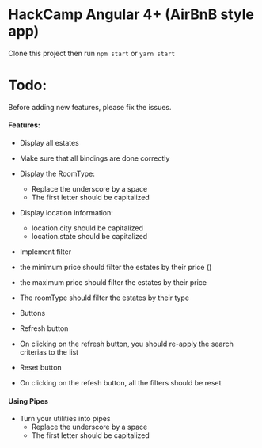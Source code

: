 # HackCamp Angular 4+ (AirBnB style app)


Clone this project then run `npm start` or `yarn start`

# Todo:

Before adding new features, please fix the issues.

#### Features:
- Display all estates
 - Make sure that all bindings are done correctly
  - Display the RoomType:
    - Replace the underscore by a space
    - The first letter should be capitalized 

  - Display location information:
    - location.city should be capitalized
    - location.state should be capitalized


- Implement filter 
 - the minimum price should filter the estates by their price ()
 - the maximum price should filter the estates by their price
 - The roomType should filter the estates by their type 

- Buttons
 - Refresh button
  - On clicking on the refresh button, you should re-apply the search criterias to the list
 - Reset button
  - On clicking on the refesh button, all the filters should be reset

#### Using Pipes
- Turn your utilities into pipes
    - Replace the underscore by a space
    - The first letter should be capitalized
